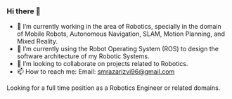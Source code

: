 ### Hi there 👋

<!--
**SMRazaRizvi96/SMRazaRizvi96** is a ✨ _special_ ✨ repository because its `README.md` (this file) appears on your GitHub profile.

Here are some ideas to get you started:

- 🔭 I’m currently working on ...
- 🌱 I’m currently learning ...
- 👯 I’m looking to collaborate on ...
- 🤔 I’m looking for help with ...
- 💬 Ask me about ...
- 📫 How to reach me: ...
- 😄 Pronouns: ...
- ⚡ Fun fact: ...
-->

- 🔭 I’m currently working in the area of Robotics, specially in the domain of Mobile Robots, Autonomous Navigation, SLAM, Motion Planning, and Mixed Reality.
- 🌱 I’m currently using the Robot Operating System (ROS) to design the software architecture of my Robotic Systems.
- 👯 I’m looking to collaborate on projects related to Robotics.
- 📫 How to reach me: Email: smrazarizvi96@gmail.com

Looking for a full time position as a Robotics Engineer or related domains.
